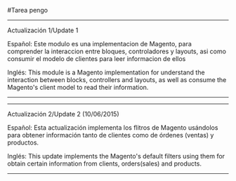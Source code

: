 #Tarea pengo

-----------------------------------------------------------------------------------------------------------------
Actualización 1/Update 1

Español:
Este modulo es una implementacion de Magento, para comprender la interaccion entre bloques, controladores y layouts, asi como consumir el modelo de clientes para leer informacion de ellos

Inglés:
This module is a Magento implementation for understand the interaction between blocks, controllers and layouts, as well as consume the Magento's client model to read their information.

-----------------------------------------------------------------------------------------------------------------


-----------------------------------------------------------------------------------------------------------------
Actualización 2/Update 2 (10/06/2015)

Español:
Esta actualización implementa los flitros de Magento usándolos para obtener información tanto de clientes como de órdenes (ventas) y productos.

Inglés:
This update implements the Magento's default filters using them for obtain certain information from clients, orders(sales) and products.

-----------------------------------------------------------------------------------------------------------------
